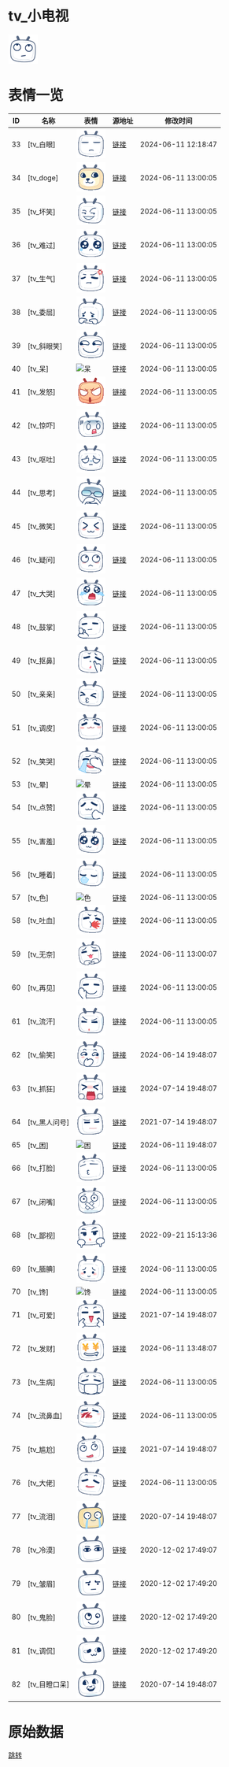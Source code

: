 # tv_小电视

<img src="./cover.png" height="60" alt="cover" />

# 表情一览

|ID|名称|表情|源地址|修改时间|
|----|----|----|----|----|
|33|[tv_白眼]|<img src="./pic/000033_%5Btv_白眼%5D.gif" height="60" alt="白眼"/>|[链接](http://i0.hdslb.com/bfs/emote/48f75163437445665a9be80bb316e4cb252c5415.gif)|2024-06-11 12:18:47|
|34|[tv_doge]|<img src="./pic/000034_%5Btv_doge%5D.gif" height="60" alt="doge"/>|[链接](http://i0.hdslb.com/bfs/emote/302d6c88c63ed162c81a49cafe7ed2709e6fb955.gif)|2024-06-11 13:00:05|
|35|[tv_坏笑]|<img src="./pic/000035_%5Btv_坏笑%5D.gif" height="60" alt="坏笑"/>|[链接](http://i0.hdslb.com/bfs/emote/5d2572efd09aab5dde9e2a198bb3f9ac1e2a982e.gif)|2024-06-11 13:00:05|
|36|[tv_难过]|<img src="./pic/000036_%5Btv_难过%5D.gif" height="60" alt="难过"/>|[链接](http://i0.hdslb.com/bfs/emote/9c6b41008a67755410f712334c64313df5f91b3f.gif)|2024-06-11 13:00:05|
|37|[tv_生气]|<img src="./pic/000037_%5Btv_生气%5D.gif" height="60" alt="生气"/>|[链接](http://i0.hdslb.com/bfs/emote/1902a5a2df5b5c931d88c12f0feb264b1e109d0d.gif)|2024-06-11 13:00:05|
|38|[tv_委屈]|<img src="./pic/000038_%5Btv_委屈%5D.gif" height="60" alt="委屈"/>|[链接](http://i0.hdslb.com/bfs/emote/af5a5853edb43a8178a8cb5df707fa5e88143699.gif)|2024-06-11 13:00:05|
|39|[tv_斜眼笑]|<img src="./pic/000039_%5Btv_斜眼笑%5D.gif" height="60" alt="斜眼笑"/>|[链接](http://i0.hdslb.com/bfs/emote/c66568b471192ca1f62f6ed4384dc1b283ab7508.gif)|2024-06-11 13:00:05|
|40|[tv_呆]|<img src="./pic/000040_%5Btv_呆%5D.gif" height="60" alt="呆"/>|[链接](http://i0.hdslb.com/bfs/emote/d3fa91e4db9215eb1e20ab9da44f1214aa4bda7b.gif)|2024-06-11 13:00:05|
|41|[tv_发怒]|<img src="./pic/000041_%5Btv_发怒%5D.gif" height="60" alt="发怒"/>|[链接](http://i0.hdslb.com/bfs/emote/3959eb81b952e4fa8d269d98f9e3639172d84073.gif)|2024-06-11 13:00:05|
|42|[tv_惊吓]|<img src="./pic/000042_%5Btv_惊吓%5D.gif" height="60" alt="惊吓"/>|[链接](http://i0.hdslb.com/bfs/emote/13549060757fcd92b11d0657d9b3b6038f97abb6.gif)|2024-06-11 13:00:05|
|43|[tv_呕吐]|<img src="./pic/000043_%5Btv_呕吐%5D.gif" height="60" alt="呕吐"/>|[链接](http://i0.hdslb.com/bfs/emote/db58e9442aae26694af18cc1683607cca3a16763.gif)|2024-06-11 13:00:05|
|44|[tv_思考]|<img src="./pic/000044_%5Btv_思考%5D.gif" height="60" alt="思考"/>|[链接](http://i0.hdslb.com/bfs/emote/b63f9146bfd985af014f8d6d4bdb498805be48f9.gif)|2024-06-11 13:00:05|
|45|[tv_微笑]|<img src="./pic/000045_%5Btv_微笑%5D.gif" height="60" alt="微笑"/>|[链接](http://i0.hdslb.com/bfs/emote/b98656855d782f61cb8edc7f7fca6563ecafff7e.gif)|2024-06-11 13:00:05|
|46|[tv_疑问]|<img src="./pic/000046_%5Btv_疑问%5D.gif" height="60" alt="疑问"/>|[链接](http://i0.hdslb.com/bfs/emote/fce1b1a0f3b0e39a2dc16a18508dba7b91e929f4.gif)|2024-06-11 13:00:05|
|47|[tv_大哭]|<img src="./pic/000047_%5Btv_大哭%5D.gif" height="60" alt="大哭"/>|[链接](http://i0.hdslb.com/bfs/emote/cba61f05f3039b02a7ffc0dfcd9d7995df9fdd74.gif)|2024-06-11 13:00:05|
|48|[tv_鼓掌]|<img src="./pic/000048_%5Btv_鼓掌%5D.gif" height="60" alt="鼓掌"/>|[链接](http://i0.hdslb.com/bfs/emote/be106e6b265883a9f28fbe10f7b765701e2618d4.gif)|2024-06-11 13:00:05|
|49|[tv_抠鼻]|<img src="./pic/000049_%5Btv_抠鼻%5D.gif" height="60" alt="抠鼻"/>|[链接](http://i0.hdslb.com/bfs/emote/696d9f93e722144dc2a78aeffc569418fdf3d565.gif)|2024-06-11 13:00:05|
|50|[tv_亲亲]|<img src="./pic/000050_%5Btv_亲亲%5D.gif" height="60" alt="亲亲"/>|[链接](http://i0.hdslb.com/bfs/emote/3534ea44ab74bd20352b88c245a06c4b4c46d271.gif)|2024-06-11 13:00:05|
|51|[tv_调皮]|<img src="./pic/000051_%5Btv_调皮%5D.gif" height="60" alt="调皮"/>|[链接](http://i0.hdslb.com/bfs/emote/fcd967395fd14e4dd5829fa7e8a967ce23205e52.gif)|2024-06-11 13:00:05|
|52|[tv_笑哭]|<img src="./pic/000052_%5Btv_笑哭%5D.gif" height="60" alt="笑哭"/>|[链接](http://i0.hdslb.com/bfs/emote/1c2fd1e8c9dde12812f86e5d4cbddd8993d98082.gif)|2024-06-11 13:00:05|
|53|[tv_晕]|<img src="./pic/000053_%5Btv_晕%5D.gif" height="60" alt="晕"/>|[链接](http://i0.hdslb.com/bfs/emote/030040ec5c9ddc9e3d067658c4139e7314ab42f8.gif)|2024-06-11 13:00:05|
|54|[tv_点赞]|<img src="./pic/000054_%5Btv_点赞%5D.gif" height="60" alt="点赞"/>|[链接](http://i0.hdslb.com/bfs/emote/30ecff401245fb56bcc1cf588d1809ac1ab1607c.gif)|2024-06-11 13:00:05|
|55|[tv_害羞]|<img src="./pic/000055_%5Btv_害羞%5D.gif" height="60" alt="害羞"/>|[链接](http://i0.hdslb.com/bfs/emote/411a3e459e8580f5bfd9f639a408247c4b509935.gif)|2024-06-11 13:00:05|
|56|[tv_睡着]|<img src="./pic/000056_%5Btv_睡着%5D.gif" height="60" alt="睡着"/>|[链接](http://i0.hdslb.com/bfs/emote/3c8b5e293261287a6203597e29b3de07df4d18c6.gif)|2024-06-11 13:00:05|
|57|[tv_色]|<img src="./pic/000057_%5Btv_色%5D.gif" height="60" alt="色"/>|[链接](http://i0.hdslb.com/bfs/emote/a0c6d99ab0ab63b8648f5283ff72cec04b604828.gif)|2024-06-11 13:00:05|
|58|[tv_吐血]|<img src="./pic/000058_%5Btv_吐血%5D.gif" height="60" alt="吐血"/>|[链接](http://i0.hdslb.com/bfs/emote/e17e4539e169d14a3389ff147afea760cebe5de5.gif)|2024-06-11 13:00:05|
|59|[tv_无奈]|<img src="./pic/000059_%5Btv_无奈%5D.gif" height="60" alt="无奈"/>|[链接](http://i0.hdslb.com/bfs/emote/eb4cb5f07cfd177c7e6a7914316717e56d9cc1d0.gif)|2024-06-11 13:00:07|
|60|[tv_再见]|<img src="./pic/000060_%5Btv_再见%5D.gif" height="60" alt="再见"/>|[链接](http://i0.hdslb.com/bfs/emote/344f61609ecce2008520dc8a977b6169215748a9.gif)|2024-06-11 13:00:05|
|61|[tv_流汗]|<img src="./pic/000061_%5Btv_流汗%5D.gif" height="60" alt="流汗"/>|[链接](http://i0.hdslb.com/bfs/emote/390bccec65eaff536bd5bb2a0c5b8b0bdea47334.gif)|2024-06-11 13:00:05|
|62|[tv_偷笑]|<img src="./pic/000062_%5Btv_偷笑%5D.gif" height="60" alt="偷笑"/>|[链接](http://i0.hdslb.com/bfs/emote/7f11e6f7f63e79112b833bd41fa13a83d7cd8474.gif)|2024-06-14 19:48:07|
|63|[tv_抓狂]|<img src="./pic/000063_%5Btv_抓狂%5D.gif" height="60" alt="抓狂"/>|[链接](http://i0.hdslb.com/bfs/emote/a476b93ecd8e94ac3257323fd822f91cef212de2.gif)|2024-07-14 19:48:07|
|64|[tv_黑人问号]|<img src="./pic/000064_%5Btv_黑人问号%5D.gif" height="60" alt="黑人问号"/>|[链接](http://i0.hdslb.com/bfs/emote/b609adf664be33224a9923262031165ae3e34cd2.gif)|2021-07-14 19:48:07|
|65|[tv_困]|<img src="./pic/000065_%5Btv_困%5D.gif" height="60" alt="困"/>|[链接](http://i0.hdslb.com/bfs/emote/91c2bf34ecf842d7016c01d841db3d4074bd281f.gif)|2024-06-11 19:48:07|
|66|[tv_打脸]|<img src="./pic/000066_%5Btv_打脸%5D.gif" height="60" alt="打脸"/>|[链接](http://i0.hdslb.com/bfs/emote/b0fad4856e59c1240e448437da3287bb5ce547e5.gif)|2024-06-11 13:00:05|
|67|[tv_闭嘴]|<img src="./pic/000067_%5Btv_闭嘴%5D.gif" height="60" alt="闭嘴"/>|[链接](http://i0.hdslb.com/bfs/emote/a3fc5388b09e945be3f18fe23bfed5874a0285b7.gif)|2024-06-11 13:00:05|
|68|[tv_鄙视]|<img src="./pic/000068_%5Btv_鄙视%5D.gif" height="60" alt="鄙视"/>|[链接](http://i0.hdslb.com/bfs/emote/293b5d459e6264ecf314d20937a936fa672ccd1e.gif)|2022-09-21 15:13:36|
|69|[tv_腼腆]|<img src="./pic/000069_%5Btv_腼腆%5D.gif" height="60" alt="腼腆"/>|[链接](http://i0.hdslb.com/bfs/emote/30984e8264324f901d19bea85dada7103b695534.gif)|2024-06-11 13:00:05|
|70|[tv_馋]|<img src="./pic/000070_%5Btv_馋%5D.gif" height="60" alt="馋"/>|[链接](http://i0.hdslb.com/bfs/emote/2525c5703c594e5f0752f68db8948773caebde47.gif)|2024-06-11 13:00:05|
|71|[tv_可爱]|<img src="./pic/000071_%5Btv_可爱%5D.gif" height="60" alt="可爱"/>|[链接](http://i0.hdslb.com/bfs/emote/f92d20f76258bc5f33fc9d7c5e2a1d41fef19a7c.gif)|2021-07-14 19:48:07|
|72|[tv_发财]|<img src="./pic/000072_%5Btv_发财%5D.gif" height="60" alt="发财"/>|[链接](http://i0.hdslb.com/bfs/emote/76131e52c9b033681b4c896c6024d29ef7ec7ec2.gif)|2024-06-11 13:48:07|
|73|[tv_生病]|<img src="./pic/000073_%5Btv_生病%5D.gif" height="60" alt="生病"/>|[链接](http://i0.hdslb.com/bfs/emote/beb94829fe04f1a41bd6ca611e1f6ca9ca169afa.gif)|2024-06-11 13:00:05|
|74|[tv_流鼻血]|<img src="./pic/000074_%5Btv_流鼻血%5D.gif" height="60" alt="流鼻血"/>|[链接](http://i0.hdslb.com/bfs/emote/8ef473f74a849420da712487b2f56ecca1f695f5.gif)|2024-06-11 13:00:05|
|75|[tv_尴尬]|<img src="./pic/000075_%5Btv_尴尬%5D.gif" height="60" alt="尴尬"/>|[链接](http://i0.hdslb.com/bfs/emote/e0b84ef5ee3e5b8978e584c7c5a6550c51d15f84.gif)|2021-07-14 19:48:07|
|76|[tv_大佬]|<img src="./pic/000076_%5Btv_大佬%5D.gif" height="60" alt="大佬"/>|[链接](http://i0.hdslb.com/bfs/emote/14ca0c05382b8741940942b2430b7a8d55c02f7e.gif)|2024-06-11 13:00:05|
|77|[tv_流泪]|<img src="./pic/000077_%5Btv_流泪%5D.png" height="60" alt="流泪"/>|[链接](http://i0.hdslb.com/bfs/emote/7e71cde7858f0cd50d74b0264aa26db612a8a167.png)|2020-07-14 19:48:07|
|78|[tv_冷漠]|<img src="./pic/000078_%5Btv_冷漠%5D.png" height="60" alt="冷漠"/>|[链接](http://i0.hdslb.com/bfs/emote/b9cbc755c2b3ee43be07ca13de84e5b699a3f101.png)|2020-12-02 17:49:07|
|79|[tv_皱眉]|<img src="./pic/000079_%5Btv_皱眉%5D.png" height="60" alt="皱眉"/>|[链接](http://i0.hdslb.com/bfs/emote/72ccad6679fea0d14cce648b4d818e09b8ffea2d.png)|2020-12-02 17:49:20|
|80|[tv_鬼脸]|<img src="./pic/000080_%5Btv_鬼脸%5D.png" height="60" alt="鬼脸"/>|[链接](http://i0.hdslb.com/bfs/emote/0ffbbddf8a94d124ca2f54b360bbc04feb6bbfea.png)|2020-12-02 17:49:20|
|81|[tv_调侃]|<img src="./pic/000081_%5Btv_调侃%5D.png" height="60" alt="调侃"/>|[链接](http://i0.hdslb.com/bfs/emote/4bc022533ef31544ca0d72c12c808cf4a1cce3e3.png)|2020-12-02 17:49:20|
|82|[tv_目瞪口呆]|<img src="./pic/000082_%5Btv_目瞪口呆%5D.png" height="60" alt="目瞪口呆"/>|[链接](http://i0.hdslb.com/bfs/emote/0b8cb81a68de5d5365212c99375e7ace3e7891b7.png)|2020-07-14 19:48:07|

# 原始数据

[跳转](./raw.json)

